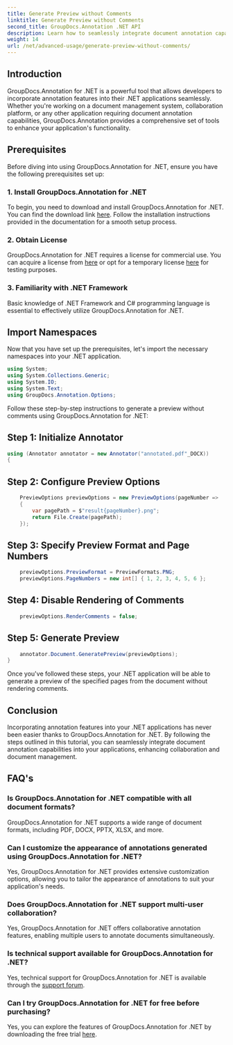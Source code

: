 ```yaml
---
title: Generate Preview without Comments
linktitle: Generate Preview without Comments
second_title: GroupDocs.Annotation .NET API
description: Learn how to seamlessly integrate document annotation capabilities into your .NET applications using GroupDocs.Annotation for .NET.
weight: 14
url: /net/advanced-usage/generate-preview-without-comments/
---
```

## Introduction
GroupDocs.Annotation for .NET is a powerful tool that allows developers to incorporate annotation features into their .NET applications seamlessly. Whether you're working on a document management system, collaboration platform, or any other application requiring document annotation capabilities, GroupDocs.Annotation provides a comprehensive set of tools to enhance your application's functionality.
## Prerequisites
Before diving into using GroupDocs.Annotation for .NET, ensure you have the following prerequisites set up:
### 1. Install GroupDocs.Annotation for .NET
To begin, you need to download and install GroupDocs.Annotation for .NET. You can find the download link [here](https://releases.groupdocs.com/annotation/net/). Follow the installation instructions provided in the documentation for a smooth setup process.
### 2. Obtain License
GroupDocs.Annotation for .NET requires a license for commercial use. You can acquire a license from [here](https://purchase.groupdocs.com/buy) or opt for a temporary license [here](https://purchase.groupdocs.com/temporary-license/) for testing purposes.
### 3. Familiarity with .NET Framework
Basic knowledge of .NET Framework and C# programming language is essential to effectively utilize GroupDocs.Annotation for .NET.

## Import Namespaces
Now that you have set up the prerequisites, let's import the necessary namespaces into your .NET application.

```csharp
using System;
using System.Collections.Generic;
using System.IO;
using System.Text;
using GroupDocs.Annotation.Options;
```

Follow these step-by-step instructions to generate a preview without comments using GroupDocs.Annotation for .NET:
## Step 1: Initialize Annotator
```csharp
using (Annotator annotator = new Annotator("annotated.pdf"_DOCX))
{
```
## Step 2: Configure Preview Options
```csharp
    PreviewOptions previewOptions = new PreviewOptions(pageNumber =>
    {
        var pagePath = $"result{pageNumber}.png";
        return File.Create(pagePath);
    });
```
## Step 3: Specify Preview Format and Page Numbers
```csharp
    previewOptions.PreviewFormat = PreviewFormats.PNG;
    previewOptions.PageNumbers = new int[] { 1, 2, 3, 4, 5, 6 };
```
## Step 4: Disable Rendering of Comments
```csharp
    previewOptions.RenderComments = false;
```
## Step 5: Generate Preview
```csharp
    annotator.Document.GeneratePreview(previewOptions);
}
```
Once you've followed these steps, your .NET application will be able to generate a preview of the specified pages from the document without rendering comments.

## Conclusion
Incorporating annotation features into your .NET applications has never been easier thanks to GroupDocs.Annotation for .NET. By following the steps outlined in this tutorial, you can seamlessly integrate document annotation capabilities into your applications, enhancing collaboration and document management.
## FAQ's
### Is GroupDocs.Annotation for .NET compatible with all document formats?
GroupDocs.Annotation for .NET supports a wide range of document formats, including PDF, DOCX, PPTX, XLSX, and more.
### Can I customize the appearance of annotations generated using GroupDocs.Annotation for .NET?
Yes, GroupDocs.Annotation for .NET provides extensive customization options, allowing you to tailor the appearance of annotations to suit your application's needs.
### Does GroupDocs.Annotation for .NET support multi-user collaboration?
Yes, GroupDocs.Annotation for .NET offers collaborative annotation features, enabling multiple users to annotate documents simultaneously.
### Is technical support available for GroupDocs.Annotation for .NET?
Yes, technical support for GroupDocs.Annotation for .NET is available through the [support forum](https://forum.groupdocs.com/c/annotation/10).
### Can I try GroupDocs.Annotation for .NET for free before purchasing?
Yes, you can explore the features of GroupDocs.Annotation for .NET by downloading the free trial [here](https://releases.groupdocs.com/).
